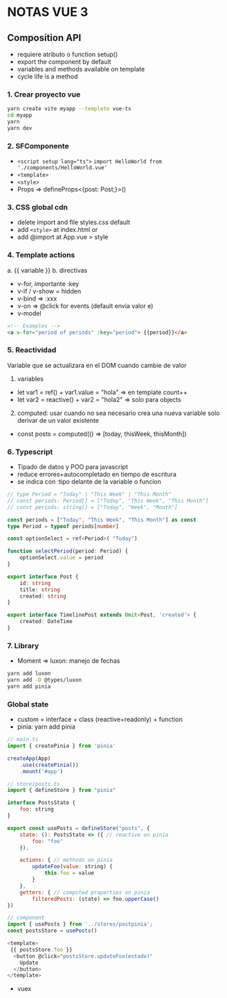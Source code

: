 # NOTAS VUE 3

## Composition API

- requiere atributo o function setup()
- export the component by default
- variables and methods available on template
- cycle life is a method

### 1. Crear proyecto vue

```bash
yarn create vite myapp --template vue-ts
cd myapp
yarn
yarn dev
```

### 2. SFComponente

- `<script setup lang="ts">`
   `import HelloWorld from './components/HelloWorld.vue'`
- `<template>`
- `<style>`
- Props => defineProps<{post: Post;}>()

### 3. CSS global cdn

- delete import and file styles.css default
- add `<style>` at index.html or
- add @import at App.vue > style  

### 4. Template actions

a. {{ variable }}
b. directivas

- v-for, importante :key
- v-if / v-show = hidden
- v-bind => :xxx
- v-on => @click for events (default envia valor e)
- v-model

```html
<!-- Examples -->
<a v-for="period of periods" :key="period"> {{period}}</a>
```

### 5. Reactividad

Variable que se actualizara en el DOM cuando cambie de valor

1. variables

- let var1 = ref() + var1.value = "hola" => en template count++
- let var2 = reactive() + var2 = "hola2" => solo para objects

2. computed: usar cuando no sea necesario crea una nueva variable solo derivar de un valor existente

- const posts = computed(() =>  [today, thisWeek, thisMonth])

### 6. Typescript

- Tipado de datos y POO para javascript
- reduce errores+autocompletado en tiempo de escritura
- se indica con :tipo delante de la variable o funcion

```ts
// type Period = "Today" | "This Week" | "This Month"
// const periods: Period[] = ["Today", "This Week", "This Month"]
// const periods: string[] = ["Today", "Week", "Month"]

const periods = ["Today", "This Week", "This Month"] as const
type Period = typeof periods[number]

const optionSelect = ref<Period>( "Today")

function selectPeriod(period: Period) {
    optionSelect.value = period
}

export interface Post {
    id: string
    title: string
    created: string
}

export interface TimelinePost extends Omit<Post, 'created'> {
    created: DateTime
}
```

### 7. Library

- Moment => luxon: manejo de fechas

```bash
yarn add luxon
yarn add -D @types/luxon
yarn add pinia
```

### Global state

- custom = interface + class (reactive+readonly) + function
- pinia: yarn add pinia

```js
// main.ts
import { createPinia } from 'pinia'

createApp(App)
    .use(createPinia())
    .mount('#app')

// store/posts.ts
import { defineStore } from "pinia"

interface PostsState {
    foo: string
}

export const usePosts = defineStore("posts", {
    state: (): PostsState => ({ // reactive on pinia
        foo: "foo"
    }),

    actions: { // methods on pinia
        updateFoo(value: string) {
            this.foo = value
        }
    },
    getters: { // computed properties on pinia
        filteredPosts: (state) => foo.upperCase()
})

// component
import { usePosts } from '../stores/postpinia';
const postsStore = usePosts()

<template>
 {{ postsStore.foo }}
  <button @click="postsStore.updateFoo(estado)"
    Update
  </button>
</template>
```

- vuex
